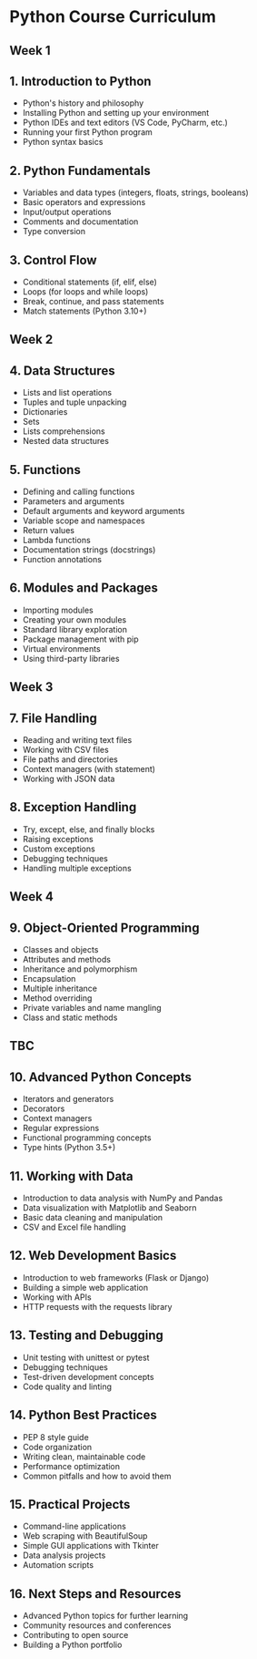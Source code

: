 # Python Course Curriculum

Week 1
---
## 1. Introduction to Python 
- Python's history and philosophy
- Installing Python and setting up your environment
- Python IDEs and text editors (VS Code, PyCharm, etc.)
- Running your first Python program
- Python syntax basics

## 2. Python Fundamentals
- Variables and data types (integers, floats, strings, booleans)
- Basic operators and expressions
- Input/output operations
- Comments and documentation
- Type conversion

## 3. Control Flow
- Conditional statements (if, elif, else)
- Loops (for loops and while loops)
- Break, continue, and pass statements
- Match statements (Python 3.10+)

Week 2
---

## 4. Data Structures
- Lists and list operations
- Tuples and tuple unpacking
- Dictionaries
- Sets
- Lists comprehensions
- Nested data structures

## 5. Functions
- Defining and calling functions
- Parameters and arguments
- Default arguments and keyword arguments
- Variable scope and namespaces
- Return values
- Lambda functions
- Documentation strings (docstrings)
- Function annotations

## 6. Modules and Packages
- Importing modules
- Creating your own modules
- Standard library exploration
- Package management with pip
- Virtual environments
- Using third-party libraries


Week 3
--- 

## 7. File Handling
- Reading and writing text files
- Working with CSV files
- File paths and directories
- Context managers (with statement)
- Working with JSON data

## 8. Exception Handling
- Try, except, else, and finally blocks
- Raising exceptions
- Custom exceptions
- Debugging techniques
- Handling multiple exceptions

Week 4
---
## 9. Object-Oriented Programming
- Classes and objects
- Attributes and methods
- Inheritance and polymorphism
- Encapsulation
- Multiple inheritance
- Method overriding
- Private variables and name mangling
- Class and static methods

TBC
--- 
## 10. Advanced Python Concepts
- Iterators and generators
- Decorators
- Context managers
- Regular expressions
- Functional programming concepts
- Type hints (Python 3.5+)

## 11. Working with Data
- Introduction to data analysis with NumPy and Pandas
- Data visualization with Matplotlib and Seaborn
- Basic data cleaning and manipulation
- CSV and Excel file handling

## 12. Web Development Basics
- Introduction to web frameworks (Flask or Django)
- Building a simple web application
- Working with APIs
- HTTP requests with the requests library

## 13. Testing and Debugging
- Unit testing with unittest or pytest
- Debugging techniques
- Test-driven development concepts
- Code quality and linting

## 14. Python Best Practices
- PEP 8 style guide
- Code organization
- Writing clean, maintainable code
- Performance optimization
- Common pitfalls and how to avoid them

## 15. Practical Projects
- Command-line applications
- Web scraping with BeautifulSoup
- Simple GUI applications with Tkinter
- Data analysis projects
- Automation scripts

## 16. Next Steps and Resources
- Advanced Python topics for further learning
- Community resources and conferences
- Contributing to open source
- Building a Python portfolio